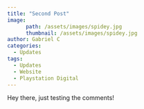 ```yaml
---
title: "Second Post"
image:
      path: /assets/images/spidey.jpg
      thumbnail: /assets/images/spidey.jpg
author: Gabriel C
categories:
  - Updates
tags:
  - Updates
  - Website
  - Playstation Digital
---
```


Hey there, just testing the comments!
